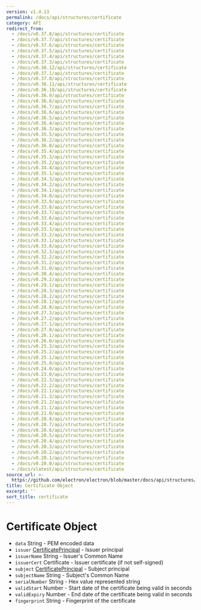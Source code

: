 ```yaml
---
version: v1.4.13
permalink: /docs/api/structures/certificate
category: API
redirect_from:
  - /docs/v0.37.8/api/structures/certificate
  - /docs/v0.37.7/api/structures/certificate
  - /docs/v0.37.6/api/structures/certificate
  - /docs/v0.37.5/api/structures/certificate
  - /docs/v0.37.4/api/structures/certificate
  - /docs/v0.37.3/api/structures/certificate
  - /docs/v0.36.12/api/structures/certificate
  - /docs/v0.37.1/api/structures/certificate
  - /docs/v0.37.0/api/structures/certificate
  - /docs/v0.36.11/api/structures/certificate
  - /docs/v0.36.10/api/structures/certificate
  - /docs/v0.36.9/api/structures/certificate
  - /docs/v0.36.8/api/structures/certificate
  - /docs/v0.36.7/api/structures/certificate
  - /docs/v0.36.6/api/structures/certificate
  - /docs/v0.36.5/api/structures/certificate
  - /docs/v0.36.4/api/structures/certificate
  - /docs/v0.36.3/api/structures/certificate
  - /docs/v0.35.5/api/structures/certificate
  - /docs/v0.36.2/api/structures/certificate
  - /docs/v0.36.0/api/structures/certificate
  - /docs/v0.35.4/api/structures/certificate
  - /docs/v0.35.3/api/structures/certificate
  - /docs/v0.35.2/api/structures/certificate
  - /docs/v0.34.4/api/structures/certificate
  - /docs/v0.35.1/api/structures/certificate
  - /docs/v0.34.3/api/structures/certificate
  - /docs/v0.34.2/api/structures/certificate
  - /docs/v0.34.1/api/structures/certificate
  - /docs/v0.34.0/api/structures/certificate
  - /docs/v0.33.9/api/structures/certificate
  - /docs/v0.33.8/api/structures/certificate
  - /docs/v0.33.7/api/structures/certificate
  - /docs/v0.33.6/api/structures/certificate
  - /docs/v0.33.4/api/structures/certificate
  - /docs/v0.33.3/api/structures/certificate
  - /docs/v0.33.2/api/structures/certificate
  - /docs/v0.33.1/api/structures/certificate
  - /docs/v0.33.0/api/structures/certificate
  - /docs/v0.32.3/api/structures/certificate
  - /docs/v0.32.2/api/structures/certificate
  - /docs/v0.31.2/api/structures/certificate
  - /docs/v0.31.0/api/structures/certificate
  - /docs/v0.30.4/api/structures/certificate
  - /docs/v0.29.2/api/structures/certificate
  - /docs/v0.29.1/api/structures/certificate
  - /docs/v0.28.3/api/structures/certificate
  - /docs/v0.28.2/api/structures/certificate
  - /docs/v0.28.1/api/structures/certificate
  - /docs/v0.28.0/api/structures/certificate
  - /docs/v0.27.3/api/structures/certificate
  - /docs/v0.27.2/api/structures/certificate
  - /docs/v0.27.1/api/structures/certificate
  - /docs/v0.27.0/api/structures/certificate
  - /docs/v0.26.1/api/structures/certificate
  - /docs/v0.26.0/api/structures/certificate
  - /docs/v0.25.3/api/structures/certificate
  - /docs/v0.25.2/api/structures/certificate
  - /docs/v0.25.1/api/structures/certificate
  - /docs/v0.25.0/api/structures/certificate
  - /docs/v0.24.0/api/structures/certificate
  - /docs/v0.23.0/api/structures/certificate
  - /docs/v0.22.3/api/structures/certificate
  - /docs/v0.22.2/api/structures/certificate
  - /docs/v0.22.1/api/structures/certificate
  - /docs/v0.21.3/api/structures/certificate
  - /docs/v0.21.2/api/structures/certificate
  - /docs/v0.21.1/api/structures/certificate
  - /docs/v0.21.0/api/structures/certificate
  - /docs/v0.20.8/api/structures/certificate
  - /docs/v0.20.7/api/structures/certificate
  - /docs/v0.20.6/api/structures/certificate
  - /docs/v0.20.5/api/structures/certificate
  - /docs/v0.20.4/api/structures/certificate
  - /docs/v0.20.3/api/structures/certificate
  - /docs/v0.20.2/api/structures/certificate
  - /docs/v0.20.1/api/structures/certificate
  - /docs/v0.20.0/api/structures/certificate
  - /docs/vlatest/api/structures/certificate
source_url: >-
  https://github.com/electron/electron/blob/master/docs/api/structures/certificate.md
title: Certificate Object
excerpt: ''
sort_title: certificate
---
```

# Certificate Object

*   `data` String - PEM encoded data
*   `issuer` [CertificatePrincipal]({{site.baseurl}}/docs/api/structures/certificate-principal) - Issuer principal
*   `issuerName` String - Issuer's Common Name
*   `issuerCert` Certificate - Issuer certificate (if not self-signed)
*   `subject` [CertificatePrincipal]({{site.baseurl}}/docs/api/structures/certificate-principal) - Subject principal
*   `subjectName` String - Subject's Common Name
*   `serialNumber` String - Hex value represented string
*   `validStart` Number - Start date of the certificate being valid in seconds
*   `validExpiry` Number - End date of the certificate being valid in seconds
*   `fingerprint` String - Fingerprint of the certificate
